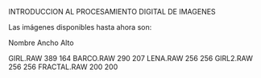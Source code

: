 INTRODUCCION AL PROCESAMIENTO DIGITAL DE IMAGENES

Las imágenes disponibles hasta ahora son:

Nombre       Ancho     Alto

GIRL.RAW     389       164
BARCO.RAW    290       207
LENA.RAW     256       256
GIRL2.RAW    256       256
FRACTAL.RAW  200       200